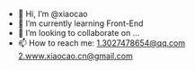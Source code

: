 - 👋 Hi, I’m @xiaocao
- 🌱 I’m currently learning Front-End 
- 💞️ I’m looking to collaborate on ...
- 📫 How to reach me:
      1.3027478654@qq.com
      2.www.xiaocao.cn@gmail.com
<!---
xiaocao12306/xiaocao12306 is a ✨ special ✨ repository because its `README.md` (this file) appears on your GitHub profile.
You can click the Preview link to take a look at your changes.
--->
